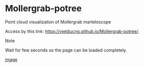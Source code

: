 # Mollergrab-potree
 Point cloud visualization of Mollergrab marteloscope

Access by this link: https://vietducng.github.io/Mollergrab-potree/.

>[!NOTE]  
> Wait for few seconds so the page can be loaded completely.

[image](/data/image_cover.png)